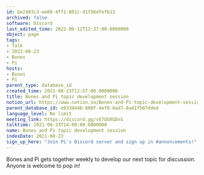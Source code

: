 ```yaml
---
id: be2403c3-ee60-4ff1-801c-d1f56dfefb13
archived: false
software: Discord
last_edited_time: 2022-06-12T12:37:00.0000000
object: page
tags:
- Talk
- 2021-08-23
- Bones
- Pi
hosts:
- Bones
- Pi
parent_type: database_id
created_time: 2021-08-23T12:57:00.0000000
title: Bones and Pi topic development session
notion_url: https://www.notion.so/Bones-and-Pi-topic-development-session-be2403c3ee604ff1801cd1f56dfefb13
parent_database_id: e9339446-880f-4ef0-8ad7-8ad1f507dded
language_level: No limit
meeting_link: https://discord.gg/vE7QUXGDnS
talktime: 2021-08-23T14:00:00.0000000
name: Bones and Pi topic development session
indexDate: 2021-08-23
sign_up_here: "Join Pi's Discord server and sign up in #annoncements!"
---
```


Bones and Pi gets together weekly to develop our next topic for discussion.
Anyone is welcome to pop in!










